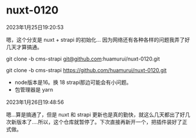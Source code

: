 # nuxt-0120

2023年1月25日19:20:53

嗯，这个分支是 nuxt + strapi 的初始化...
因为网络还有各种各样的问题我弄了好几天才算搞通。

git clone -b cms-strapi git@github.com:huamurui/nuxt-0120.git

git clone -b cms-strapi https://github.com/huamurui/nuxt-0120.git

- node版本是16。换 18 strapi那边可能会有小问题。
- 包管理器是 yarn

2023年1月26日19:48:56

嗯...算是搞通了，但是 nuxt 和 strapi 更新也是真的勤快，就这么几天都出了好几次新版本了....所以，这个仓库就暂停了。下次直接再新开一个，把插件装好了正式做。
